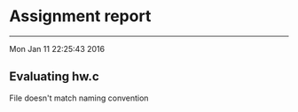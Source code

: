 # Assignment report
---
Mon Jan 11 22:25:43 2016

## Evaluating hw.c

File doesn't match naming convention

